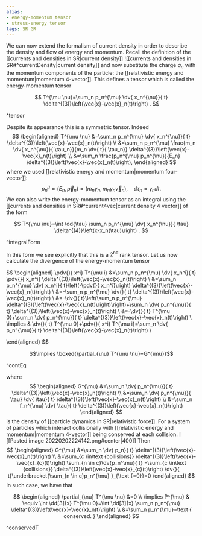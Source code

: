 ```yaml
---
alias: 
- energy-momentum tensor
- stress-energy tensor
tags: SR GR
---
```


We can now extend the formalism of current density in order to describe the density and flow of energy and momentum. Recall the definition of the [[currents and densities in SR|current density]]
![[currents and densities in SR#^currentDensity|current density]] and now substitute the charge $q_n$ with the momentum components of the particle:  the [[relativistic energy and momentum|momentum 4-vector]]. This defines a tensor which is called the energy-momentum tensor

$$
T^{\mu \nu}=\sum_n p_n^{\mu} \dv{ x_n^{\nu}}{ t} \delta^{(3)}\left(\vec{x}-\vec{x}_n(t)\right) .
$$

^tensor

Despite its appearance this is a symmetric tensor. Indeed
$$
\begin{aligned}
T^{\mu \nu} &=\sum_n p_n^{\mu} \dv{ x_n^{\nu}}{ t} \delta^{(3)}\left(\vec{x}-\vec{x}_n(t)\right) \\
&=\sum_n p_n^{\mu} \frac{m_n \dv{ x_n^{\nu}}{ \tau_n}}{m_n \dv{ t}{ \tau_n}} \delta^{(3)}\left(\vec{x}-\vec{x}_n(t)\right) \\
&=\sum_n \frac{p_n^{\mu} p_n^{\nu}}{E_n} \delta^{(3)}\left(\vec{x}-\vec{x}_n(t)\right),
\end{aligned}
$$
where we used [[relativistic energy and momentum|momentum four-vector]]:
$$
p_n^{\mu}=\left(E_n, \vec{p}_n\right)=\left(m_n \gamma_n, m_n \gamma_n \vec{v}_n\right), \quad  \dd{\tau_n}=\gamma_n  \dd{t} .
$$
We can also write the energy-momentum tensor as an integral using the [[currents and densities in SR#^current4vec|current density 4 vector]] of the form 

$$
T^{\mu \nu}=\int  \dd{\tau} \sum_n p_n^{\mu} \dv{ x_n^{\nu}}{ \tau} \delta^{(4)}\left(x-x_n(\tau)\right) .
$$

^integralForm

In this form we see explicitly that this is a $2^{\text {nd }}$ rank tensor. Let us now calculate the divergence of the energy-momentum tensor

$$
\begin{aligned}
\pdv{}{ x^i} T^{\mu i} 
&=\sum_n p_n^{\mu} \dv{ x_n^i}{ t} \pdv{}{ x_n^i} \delta^{(3)}\left(\vec{x}-\vec{x}_n(t)\right) \\
&=\sum_n p_n^{\mu} \dv{ x_n^i}{ t}\left(-\pdv{}{ x_n^i}\right) \delta^{(3)}\left(\vec{x}-\vec{x}_n(t)\right) \\
&=-\sum_n p_n^{\mu} \dv{}{ t} \delta^{(3)}\left(\vec{x}-\vec{x}_n(t)\right) \\
&=-\dv{}{ t}\left(\sum_n p_n^{\mu} \delta^{(3)}\left(\vec{x}-\vec{x}_n(t)\right)\right)+\sum_n \dv{ p_n^{\mu}}{ t} \delta^{(3)}\left(\vec{x}-\vec{x}_n(t)\right) \\
&=-\dv{}{ t} T^{\mu 0}+\sum_n \dv{ p_n^{\mu}}{ t} \delta^{(3)}\left(\vec{x}-\vec{x}_n(t)\right) \\
\implies & \dv{}{ t} T^{\mu 0}+\pdv{}{ x^i} T^{\mu i}=\sum_n \dv{ p_n^{\mu}}{ t} \delta^{(3)}\left(\vec{x}-\vec{x}_n(t)\right) \\
 
\end{aligned}
$$

$$\implies \boxed{\partial_{\nu} T^{\mu \nu}=G^{\mu}}$$

^contEq

where
$$
\begin{aligned}
G^{\mu} &=\sum_n \dv{ p_n^{\mu}}{ t} \delta^{(3)}\left(\vec{x}-\vec{x}_n(t)\right) \\
&=\sum_n \dv{ p_n^{\mu}}{ \tau} \dv{ \tau}{ t} \delta^{(3)}\left(\vec{x}-\vec{x}_n(t)\right) \\
&=\sum_n f_n^{\mu} \dv{ \tau}{ t} \delta^{(3)}\left(\vec{x}-\vec{x}_n(t)\right)
\end{aligned}
$$
is the density of [[particle dynamics in SR|relativistic force]]. For a system of particles which interact collisionally with [[relativistic energy and momentum|momentum 4-vector]] being conserved at each collision.
![[Pasted image 20220202224142.png#center|400]]
Then
$$
\begin{aligned}
G^{\mu} &=\sum_n \dv{ p_n}{ t} \delta^{(3)}\left(\vec{x}-\vec{x}_n(t)\right) \\
        &=\sum_{c \in\text {collisions}} \delta^{(3)}\left(\vec{x}-\vec{x}_{c}(t)\right)  \sum_{n \in c}\dv{p_n^\mu}{ t} =\sum_{c \in\text {collisions}} \delta^{(3)}\left(\vec{x}-\vec{x}_{c}(t)\right)  \dv{}{ t}\underbracket{\sum_{n \in c}p_n^{\mu} }_{\text {=0}}=0
\end{aligned}
$$
In such case, we have that

$$
\begin{aligned}
\partial_{\nu} T^{\mu \nu} &=0 \\
\implies P^{\mu} & \equiv \int  \dd[3]{x} T^{\mu 0}=\int \dd[3]{x}  \sum_n p_n^{\mu} \delta^{(3)}\left(\vec{x}-\vec{x}_n(t)\right) \\
&=\sum_n p_n^{\mu}=\text { conserved. }
\end{aligned}
$$

^conservedT